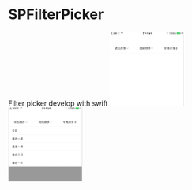 # SPFilterPicker
Filter picker develop with swift
<img src="./first.png" width="150" height="150">
<img src="./second.png" width="150" height="150">
